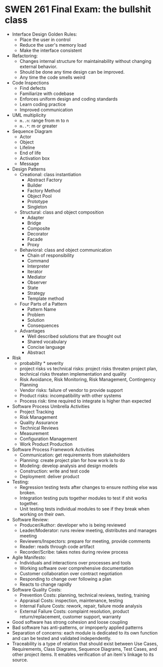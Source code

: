 # SWEN 261 Final Exam: the bullshit class

- Interface Design Golden Rules:
  - Place the user in control
  - Reduce the user's memory load
  - Make the interface consistent
- Refactoring:
  - Changes internal structure for maintainability without changing external
    behavior.
  - Should be done any time design can be improved.
  - Any time the code smells weird
- Code Inspections
  - Find defects
  - Familiarize with codebase
  - Enforces uniform design and coding standards
  - Learn coding practice
  - Improved communication
- UML multiplicity
  - `m..n`: range from m to n
  - `m..*`: m or greater
- Sequence Diagram
  - Actor
  - Object
  - Lifeline
  - End of life
  - Activation box
  - Message
- Design Patterns
  - Creational: class instantiation
    - Abstract Factory
    - Builder
    - Factory Method
    - Object Pool
    - Prototype
    - Singleton
  - Structural: class and object composition
    - Adapter
    - Bridge
    - Composite
    - Decorator
    - Facade
    - Proxy
  - Behavioral: class and object communication
    - Chain of responsibility
    - Command
    - Interpreter
    - Iterator
    - Mediator
    - Observer
    - State
    - Strategy
    - Template method
  - Four Parts of a Pattern
    - Pattern Name
    - Problem
    - Solution
    - Consequences
  - Advantages
    - Well described solutions that are thought out
    - Shared vocabulary
    - Concise language
    - Abstract
- Risk
  - probability * severity
  - project risks vs technical risks: project risks threaten project plan,
    technical risks threaten implementation and quality
  - Risk Avoidance, Risk Monitoring, Risk Management, Contingency Planning
  - Vendor risks: failure of vendor to provide support
  - Product risks: incompatibility with other systems
  - Process risk: time required to integrate is higher than expected
- Software Process Umbrella Activities
  - Project Tracking
  - Risk Management
  - Quality Assurance
  - Technical Reviews
  - Measurement
  - Configuration Management
  - Work Product Production
- Software Process Framework Activities
  - Communication: get requirements from stakeholders
  - Planning: create project plan for how work is to do
  - Modeling: develop analysis and design models
  - Construction: write and test code
  - Deployment: deliver product
- Testing:
  - Regression testing tests after changes to ensure nothing else was broken.
  - Integration testing puts together modules to test if shit works together.
  - Unit testing tests individual modules to see if they break when working on
    their own.
- Software Review:
  - Producer/Author: developer who is being reviewed
  - Leader/Moderator: runs review meeting, distributes and manages meeting
  - Reviewers/Inspectors: prepare for meeting, provide comments
  - Reader: reads through code artifact
  - Recorder/Scribe: takes notes during review process
- Agile Manifesto:
  - Individuals and interactions over processes and tools
  - Working software over comprehensive documentation
  - Customer collaboration over contract negotiation
  - Responding to change over following a plan
  - Reacts to change rapidly
- Software Quality Costs:
  - Prevention Costs: planning, technical reviews, testing, training
  - Appraisal Costs: inspection, maintenance, testing
  - Internal Failure Costs: rework, repair, failure mode analysis
  - External Failure Costs: complaint resolution, product return/replacement,
    customer support, warranty
- Good software has strong cohesion and loose coupling
- Bad software has anti-patterns, or improperly applied patterns
- Separation of concerns: each module is dedicated to its own function and
  can be tested and validated independently.
- Traceability is a type of relation that should exist between Use Cases,
  Requirements, Class Diagrams, Sequence Diagrams, Test Cases, and other
  project items. It emables verification of an item's linkage to its source.
